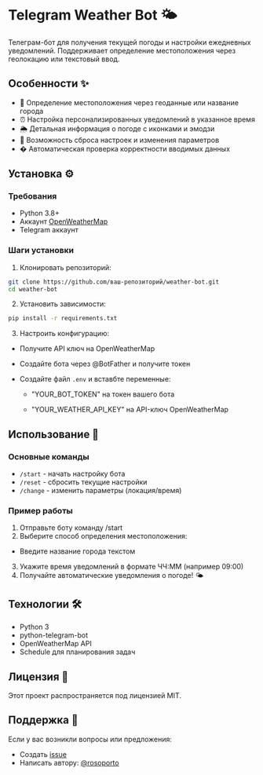 # Telegram Weather Bot 🌤️

Телеграм-бот для получения текущей погоды и настройки ежедневных уведомлений. Поддерживает определение местоположения через геолокацию или текстовый ввод.

## Особенности ✨
- 📍 Определение местоположения через геоданные или название города
- ⏰ Настройка персонализированных уведомлений в указанное время
- 🌦️ Детальная информация о погоде с иконками и эмодзи
- 🔄 Возможность сброса настроек и изменения параметров
- �️ Автоматическая проверка корректности вводимых данных

## Установка ⚙️

### Требования
- Python 3.8+
- Аккаунт [OpenWeatherMap](https://openweathermap.org/api)
- Telegram аккаунт

### Шаги установки
1. Клонировать репозиторий:
```bash
git clone https://github.com/ваш-репозиторий/weather-bot.git
cd weather-bot
```

2. Установить зависимости:
```bash
pip install -r requirements.txt
```

3. Настроить конфигурацию:
- Получите API ключ на OpenWeatherMap

- Создайте бота через @BotFather и получите токен

- Создайте файл `.env` и вставбте переменные:

    - "YOUR_BOT_TOKEN" на токен вашего бота

    - "YOUR_WEATHER_API_KEY" на API-ключ OpenWeatherMap

## Использование 🚀

### Основные команды
- `/start` - начать настройку бота
- `/reset` - сбросить текущие настройки
- `/change` - изменить параметры (локация/время)

### Пример работы
1. Отправьте боту команду /start
2. Выберите способ определения местоположения:
 - Введите название города текстом
3. Укажите время уведомлений в формате ЧЧ:ММ (например 09:00)
4. Получайте автоматические уведомления о погоде! 🌤️

## Технологии 🛠️
- Python 3
- python-telegram-bot
- OpenWeatherMap API
- Schedule для планирования задач

## Лицензия 📄
Этот проект распространяется под лицензией MIT. 

## Поддержка 💬
Если у вас возникли вопросы или предложения:

- Создать [issue](https://github.com/rosoporto/weather_bot/issues)
- Написать автору: [@rosoporto](https://t.me/rosoporto)

